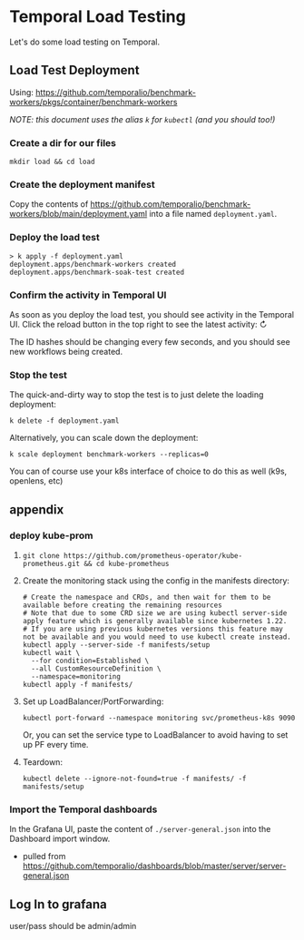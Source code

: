 # Temporal Load Testing

Let's do some load testing on Temporal.
<!-- 
## Create Cluster

```shell
eksctl create cluster \
--name vantage-temporal \
--version 1.28 \
--region us-east-2 \
--nodegroup-name temporal-nodes \
--node-type t2.large \
--nodes 3
```

### Rightsizing nodes & pods

https://docs.aws.amazon.com/AWSEC2/latest/UserGuide/using-eni.html#AvailableIpPerENI

- 2 system pods per node
- 1 ip reserved per node

pod capacity per node = `(nics * addrs) - 3`

### Install Volume Handler

EKS doesn't come with a default volume handler. We need to install one.

First, check if it's already installed:

```shell


```shell
eksctl utils associate-iam-oidc-provider --region=us-east-2 --cluster=vantage-temporal --approve

eksctl create addon --name aws-ebs-csi-driver \
  --cluster vantage-temporal \
  --region us-east-2 \
  --service-account-role-arn arn:aws:iam::111122223333:role/AmazonEKS_EBS_CSI_DriverRole \
  # --force
``` -->
<!-- 
## Install Temporal & Monitoring

Using: https://github.com/VantageDiscovery/helm-charts/tree/main/charts/temporalio

In the Temporal chart's directory:

1. Change the `web` service type to `LoadBalancer` in `values.yaml`. This lets us access the UI from the itnernet.

    ```yaml
    web:
    enabled: true
    ...
    service:
      # set type to NodePort if access to web needs access from outside the cluster
      # for more info see https://kubernetes.io/docs/concepts/services-networking/service/#publishing-services-service-types
      type: ClusterIP  <--- CHANGE THIS TO 'LoadBalancer'
      port: 8080
      annotations: {}
      ```

    > For external access, NodePorts require an Ingress Controller. We've used a   LoadBalancer here because they require no further setup and are managed by the cloud provider (AWS).

1. Update helm dependencies

    ```shell
    helm dependencies update
    ```

1. Create the `temporal` namespace (you can call it whatever you want)

    ```shell
    k create ns temporal
    ```

1. Install the chart

    This installs Temporal, CassandraDB, Prometheus, and Grafana.

    ```shell
    helm install temporaltest . --timeout 15m -n temporal
    ```

    > `temporaltest` is the name of the Helm release. You can call it whatever you want. -->

## Load Test Deployment

Using: <https://github.com/temporalio/benchmark-workers/pkgs/container/benchmark-workers>

_NOTE: this document uses the alias `k` for `kubectl` (and you should too!)_

### Create a dir for our files

  ```shell
  mkdir load && cd load
  ```

### Create the deployment manifest
  
Copy the contents of <https://github.com/temporalio/benchmark-workers/blob/main/deployment.yaml> into a file named `deployment.yaml`.

### Deploy the load test

  ```shell
  > k apply -f deployment.yaml 
  deployment.apps/benchmark-workers created
  deployment.apps/benchmark-soak-test created
  ```

### Confirm the activity in Temporal UI

As soon as you deploy the load test, you should see activity in the Temporal UI. Click the reload button in the top right to see the latest activity: ↻

The ID hashes should be changing every few seconds, and you should see new workflows being created.

### Stop the test

The quick-and-dirty way to stop the test is to just delete the loading deployment:

  ```shell
  k delete -f deployment.yaml
  ```

Alternatively, you can scale down the deployment:

  ```shell
  k scale deployment benchmark-workers --replicas=0
  ```

You can of course use your k8s interface of choice to do this as well (k9s, openlens, etc)

## appendix

### deploy kube-prom

1. `git clone https://github.com/prometheus-operator/kube-prometheus.git && cd kube-prometheus`
1. Create the monitoring stack using the config in the manifests directory:

    ```shell
    # Create the namespace and CRDs, and then wait for them to be available before creating the remaining resources
    # Note that due to some CRD size we are using kubectl server-side apply feature which is generally available since kubernetes 1.22.
    # If you are using previous kubernetes versions this feature may not be available and you would need to use kubectl create instead.
    kubectl apply --server-side -f manifests/setup
    kubectl wait \
      --for condition=Established \
      --all CustomResourceDefinition \
      --namespace=monitoring
    kubectl apply -f manifests/
    ```

1. Set up LoadBalancer/PortForwarding:
  
      ```shell
      kubectl port-forward --namespace monitoring svc/prometheus-k8s 9090
      ```
  
    Or, you can set the service type to LoadBalancer to avoid having to set up PF every time.

1. Teardown:

    ```shell
    kubectl delete --ignore-not-found=true -f manifests/ -f manifests/setup
    ```

### Import the Temporal dashboards

In the Grafana UI, paste the content of `./server-general.json` into the Dashboard import window.

- pulled from <https://github.com/temporalio/dashboards/blob/master/server/server-general.json>

## Log In to grafana

user/pass should be admin/admin